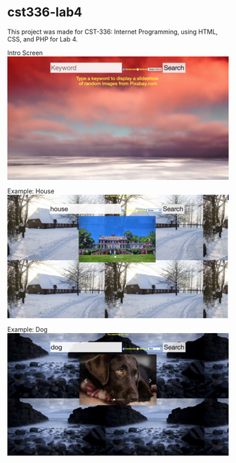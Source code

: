 # cst336-lab4

This project was made for CST-336: Internet Programming, using HTML, CSS, and PHP for Lab 4.

Intro Screen
![](https://github.com/resteybar/cst336-lab4/blob/master/github-images/intro.png)

Example: House
![](https://github.com/resteybar/cst336-lab4/blob/master/github-images/ex1.png)

Example: Dog
![](https://github.com/resteybar/cst336-lab4/blob/master/github-images/ex2.png)
